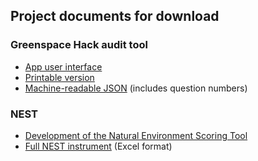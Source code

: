 ## Project documents for download

### Greenspace Hack audit tool

* [App user interface](/downloads/greenspace_hack_app_capture.pdf)
* [Printable version](/downloads/greenspace_hack_printable.pdf)
* [Machine-readable JSON](/data/survey.json) (includes question numbers)

### NEST

* [Development of the Natural Environment Scoring Tool](/downloads/nest_paper_postprint.pdf)
* [Full NEST instrument](/downloads/nest_instrument.xls) (Excel format)
